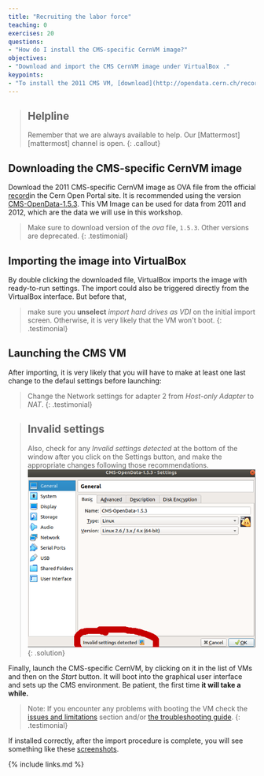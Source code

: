 ```yaml
---
title: "Recruiting the labor force"
teaching: 0
exercises: 20
questions:
- "How do I install the CMS-specific CernVM image?"
objectives:
- "Download and import the CMS CernVM image under VirtualBox ."
keypoints:
- "To install the 2011 CMS VM, [download](http://opendata.cern.ch/record/252) the appropriate VM image, import it into VirtualBox and launch it."  
---
```

> ## Helpline
>
> Remember that we are always available to help.  Our [Mattermost][mattermost] channel is open.
{: .callout}

## Downloading the CMS-specific CernVM image

Download the 2011 CMS-specific CernVM image as OVA file from the official [record](http://opendata.cern.ch/record/252)in the Cern Open Portal site. It is recommended using the version [CMS-OpenData-1.5.3](http://opendata.cern.ch/record/252/files/CMS-OpenData-1.5.3.ova). This VM Image can be used for data from 2011 and 2012, which are the data we will use in this workshop.

> Make sure to download version of the *ova* file, `1.5.3`.  Other versions are deprecated.
{: .testimonial}

## Importing the image into VirtualBox

By double clicking the downloaded file, VirtualBox imports the image with ready-to-run settings.  The import could also be triggered directly from the VirtualBox interface.  But before that,

> make sure you **unselect** *import hard drives as VDI* on the initial import screen.  Otherwise, it is very likely that the VM won't boot.
{: .testimonial}

## Launching the CMS VM

After importing, it is very likely that you will have to make at least one last change to the defaul settings before launching:

> Change the Network settings for adapter 2 from *Host-only Adapter* to *NAT*.
{: .testimonial}

> ## Invalid settings
>
>Also, check for any *Invalid settings detected* at the bottom of the window after you click on the Settings button, and make the appropriate changes following those recommendations.
> ![](../fig/vboxsettings.png)
{: .solution}

Finally, launch the CMS-specific CernVM, by clicking on it in the list of VMs and then on the *Start* button.  It will boot into the graphical user interface and sets up the CMS environment. Be patient, the first time **it will take a while.**

> Note: If you encounter any problems with booting the VM check the [issues and limitations](http://opendata.cern.ch/docs/cms-virtual-machine-2011#issue) section and/or [the troubleshooting guide](http://opendata.cern.ch/docs/cms-guide-troubleshooting).
{: .testimonial}

If installed correctly, after the import procedure is complete, you will see something like these [screenshots](https://www.virtualbox.org/wiki/Screenshots).

{% include links.md %}
